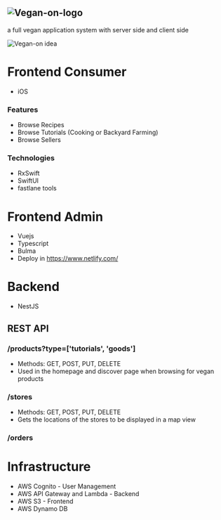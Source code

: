 ![Vegan-on-logo](https://raw.githubusercontent.com/bluezald/vegan-on/master/logo.png?token=AAH4T5RGVAHGN2GUQY7GKES62XVYU)
---
a full vegan application system with server side and client side

![Vegan-on idea](https://github.com/bluezald/vegan-on/blob/master/vegan-on.jpg)

# Frontend Consumer
- iOS
### Features
- Browse Recipes
- Browse Tutorials (Cooking or Backyard Farming)
- Browse Sellers

### Technologies
- RxSwift
- SwiftUI
- fastlane tools

# Frontend Admin
- Vuejs
- Typescript
- Bulma
- Deploy in https://www.netlify.com/

# Backend
- NestJS
## REST API
### /products?type=['tutorials', 'goods']
- Methods: GET, POST, PUT, DELETE
- Used in the homepage and discover page when browsing for vegan products
### /stores
- Methods: GET, POST, PUT, DELETE
- Gets the locations of the stores to be displayed in a map view
### /orders

# Infrastructure
- AWS Cognito - User Management
- AWS API Gateway and Lambda - Backend
- AWS S3 - Frontend
- AWS Dynamo DB
